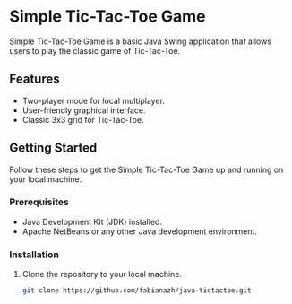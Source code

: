 # Simple Tic-Tac-Toe Game

Simple Tic-Tac-Toe Game is a basic Java Swing application that allows users to play the classic game of Tic-Tac-Toe.

## Features

- Two-player mode for local multiplayer.
- User-friendly graphical interface.
- Classic 3x3 grid for Tic-Tac-Toe.

## Getting Started

Follow these steps to get the Simple Tic-Tac-Toe Game up and running on your local machine.

### Prerequisites

- Java Development Kit (JDK) installed.
- Apache NetBeans or any other Java development environment.

### Installation

1. Clone the repository to your local machine.

   ```bash
   git clone https://github.com/fabianazh/java-tictactoe.git
